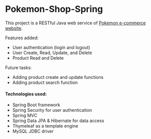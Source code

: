 # Pokemon-Shop-Spring
This project is a RESTful Java web service of [Pokemon e-commerce website](https://github.com/wontaekoh/Pokemon-Shop).

Features added:
- User authentication (login and logout)
- User Create, Read, Update, and Delete
- Product Read and Delete

Future tasks:
- Adding product create and update functions
- Adding product search function


#### Technologies used:
- Spring Boot framework
- Spring Security for user authentication
- Spring MVC
- Spring Data JPA & Hibernate for data access
- Thymeleaf as a template engine
- MySQL JDBC driver
